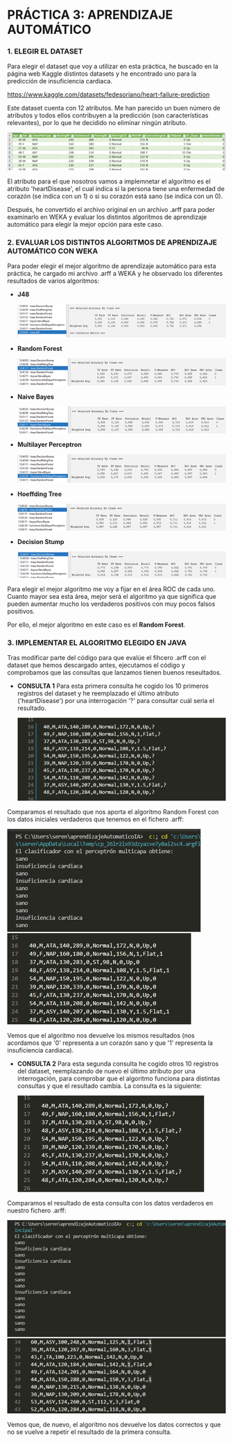 # PRÁCTICA 3: APRENDIZAJE AUTOMÁTICO

### 1. ELEGIR EL DATASET 
Para elegir el dataset que voy a utilizar en esta práctica, he buscado en la página web Kaggle distintos datasets y he encontrado uno para la predicción de insuficiencia cardiaca.

https://www.kaggle.com/datasets/fedesoriano/heart-failure-prediction

Este dataset cuenta con 12 atributos. Me han parecido un buen número de atributos y todos ellos contribuyen a la predicción (son características relevantes), por lo que he decidido no eliminar ningún atributo.

  ![Dataset](https://github.com/serenablanco/aprendizajeAutomaticoIA/blob/main/img/atributosDataset.png)
  
El atributo para el que nosotros vamos a implemnetar el algoritmo es el atributo 'heartDisease', el cual indica si la persona tiene una enfermedad de corazón (se indica con un 1) o si su corazón está sano (se indica con un 0).

Después, he convertido el archivo original en un archivo .arff para poder examinarlo en WEKA y evaluar los distintos algoritmos de aprendizaje automático para elegir la mejor opción para este caso.

### 2. EVALUAR LOS DISTINTOS ALGORITMOS DE APRENDIZAJE AUTOMÁTICO CON WEKA
Para poder elegir el mejor algoritmo de aprendizaje automático para esta práctica, he cargado mi archivo .arff a WEKA y he observado los diferentes resultados de varios algoritmos:

* **J48**

  ![J48](https://github.com/serenablanco/aprendizajeAutomaticoIA/blob/main/img/j48.png)

* **Random Forest**

  ![Random Forest](https://github.com/serenablanco/aprendizajeAutomaticoIA/blob/main/img/randomForest.png)

* **Naive Bayes**

  ![Naive Bayes](https://github.com/serenablanco/aprendizajeAutomaticoIA/blob/main/img/naivebayes.png)

* **Multilayer Perceptron**

  ![Multilayer Perceptron](https://github.com/serenablanco/aprendizajeAutomaticoIA/blob/main/img/multilayerperceptron.png)

* **Hoeffding Tree**

  ![Hoeffding Tree](https://github.com/serenablanco/aprendizajeAutomaticoIA/blob/main/img/hoeffdingTree.png)

* **Decision Stump**

  ![Decision Stump](https://github.com/serenablanco/aprendizajeAutomaticoIA/blob/main/img/decisionStump.png)


Para elegir el mejor algoritmo me voy a fijar en el área ROC de cada uno. Cuanto mayor sea esta área, mejor será el algoritmo ya que significa que pueden aumentar mucho los verdaderos positivos con muy pocos falsos positivos.

Por ello, el mejor algoritmo en este caso es el **Random Forest**.

### 3. IMPLEMENTAR EL ALGORITMO ELEGIDO EN JAVA

Tras modificar parte del código para que evalúe el fihcero .arff con el dataset que hemos descargado antes, ejecutamos el código y comprobamos que las consultas que lanzamos tienen buenos reseultados.

* **CONSULTA 1**
Para esta primera consulta he cogido los 10 primeros registros del dataset y he reemplazado el último atributo ('heartDisease') por una interrogación '?' para consultar cuál sería el resultado.

  ![consulta1](https://github.com/serenablanco/aprendizajeAutomaticoIA/blob/main/img/consulta1.png)
  
Comparamos el resultado que nos aporta el algoritmo Random Forest con los datos iniciales verdaderos que tenemos en el fichero .arff:

  ![resultadoConsulta1](https://github.com/serenablanco/aprendizajeAutomaticoIA/blob/main/img/resultadoConsulta1.png) ![datosVerdaderosCons1](https://github.com/serenablanco/aprendizajeAutomaticoIA/blob/main/img/datosVerdaderosConsulta1.png)
  
Vemos que el algoritmo nos devuelve los mismos resultados (nos acordamos que '0' representa a un corazón sano y que '1' representa la insuficiencia cardiaca).

* **CONSULTA 2**
Para esta segunda consulta he cogido otros 10 registros del dataset, reemplazando de nuevo el último atributo por una interrogación, para comprobar que el algoritmo funciona para distintas consultas y que el resultado cambia. La consulta es la siguiente:

  ![consulta2](https://github.com/serenablanco/aprendizajeAutomaticoIA/blob/main/img/consulta2.png)
  
Comparamos el resultado de esta consulta con los datos verdaderos en nuestro fichero .arff:

  ![resultadoconsulta2](https://github.com/serenablanco/aprendizajeAutomaticoIA/blob/main/img/resultadoConsulta2.png) ![datosVerdaderosconsulta2](https://github.com/serenablanco/aprendizajeAutomaticoIA/blob/main/img/datosVerdaderosConsulta2.png)
  
Vemos que, de nuevo, el algoritmo nos devuelve los datos correctos y que no se vuelve a repetir el resultado de la primera consulta.







